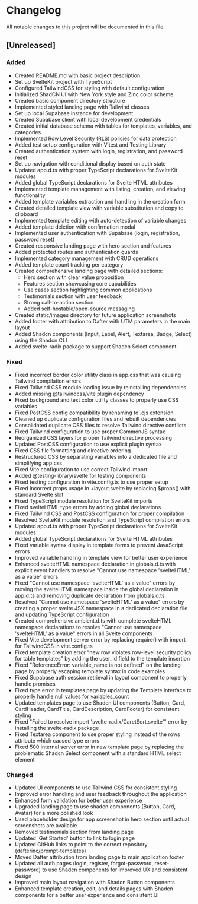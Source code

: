 # Changelog

All notable changes to this project will be documented in this file.

## [Unreleased]

### Added
- Created README.md with basic project description.
- Set up SvelteKit project with TypeScript
- Configured TailwindCSS for styling with default configuration
- Initialized ShadCN UI with New York style and Zinc color scheme
- Created basic component directory structure
- Implemented styled landing page with Tailwind classes
- Set up local Supabase instance for development
- Created Supabase client with local development credentials
- Created initial database schema with tables for templates, variables, and categories
- Implemented Row Level Security (RLS) policies for data protection
- Added test setup configuration with Vitest and Testing Library
- Created authentication system with login, registration, and password reset
- Set up navigation with conditional display based on auth state
- Updated app.d.ts with proper TypeScript declarations for SvelteKit modules
- Added global TypeScript declarations for Svelte HTML attributes
- Implemented template management with listing, creation, and viewing functionality
- Added template variables extraction and handling in the creation form
- Created detailed template view with variable substitution and copy to clipboard
- Implemented template editing with auto-detection of variable changes
- Added template deletion with confirmation modal
- Implemented user authentication with Supabase (login, registration, password reset)
- Created responsive landing page with hero section and features
- Added protected routes and authentication guards
- Implemented category management with CRUD operations
- Added template count tracking per category
- Created comprehensive landing page with detailed sections:
  - Hero section with clear value proposition
  - Features section showcasing core capabilities
  - Use cases section highlighting common applications
  - Testimonials section with user feedback
  - Strong call-to-action section
  - Added self-hostable/open-source messaging
- Created static/images directory for future application screenshots
- Added footer with attribution to Dafter with UTM parameters in the main layout
- Added Shadcn components (Input, Label, Alert, Textarea, Badge, Select) using the Shadcn CLI
- Added svelte-radix package to support Shadcn Select component

### Fixed
- Fixed incorrect border color utility class in app.css that was causing Tailwind compilation errors
- Fixed Tailwind CSS module loading issue by reinstalling dependencies
- Added missing @tailwindcss/vite plugin dependency
- Fixed background and text color utility classes to properly use CSS variables
- Fixed PostCSS config compatibility by renaming to .cjs extension
- Cleaned up duplicate configuration files and rebuilt dependencies
- Consolidated duplicate CSS files to resolve Tailwind directive conflicts
- Fixed Tailwind configuration to use proper CommonJS syntax
- Reorganized CSS layers for proper Tailwind directive processing
- Updated PostCSS configuration to use explicit plugin syntax
- Fixed CSS file formatting and directive ordering
- Restructured CSS by separating variables into a dedicated file and simplifying app.css
- Fixed Vite configuration to use correct Tailwind import
- Added @testing-library/svelte for testing components
- Fixed testing configuration in vite.config.ts to use proper setup
- Fixed incorrect props usage in +layout.svelte by replacing $props() with standard Svelte slot
- Fixed TypeScript module resolution for SvelteKit imports
- Fixed svelteHTML type errors by adding global declarations
- Fixed Tailwind CSS and PostCSS configuration for proper compilation
- Resolved SvelteKit module resolution and TypeScript compilation errors
- Updated app.d.ts with proper TypeScript declarations for SvelteKit modules
- Added global TypeScript declarations for Svelte HTML attributes
- Fixed variable syntax display in template forms to prevent JavaScript errors
- Improved variable handling in template view for better user experience
- Enhanced svelteHTML namespace declaration in globals.d.ts with explicit event handlers to resolve "Cannot use namespace 'svelteHTML' as a value" errors
- Fixed "Cannot use namespace 'svelteHTML' as a value" errors by moving the svelteHTML namespace inside the global declaration in app.d.ts and removing duplicate declaration from globals.d.ts
- Resolved "Cannot use namespace 'svelteHTML' as a value" errors by creating a proper svelte.JSX namespace in a dedicated declaration file and updating TypeScript configuration
- Created comprehensive ambient.d.ts with complete svelteHTML namespace declarations to resolve "Cannot use namespace 'svelteHTML' as a value" errors in all Svelte components
- Fixed Vite development server error by replacing require() with import for TailwindCSS in vite.config.ts
- Fixed template creation error "new row violates row-level security policy for table templates" by adding the user_id field to the template insertion
- Fixed "ReferenceError: variable_name is not defined" on the landing page by properly escaping template syntax in code examples
- Fixed Supabase auth session retrieval in layout component to properly handle promises
- Fixed type error in templates page by updating the Template interface to properly handle null values for variables_count
- Updated templates page to use Shadcn UI components (Button, Card, CardHeader, CardTitle, CardDescription, CardFooter) for consistent styling
- Fixed "Failed to resolve import 'svelte-radix/CaretSort.svelte'" error by installing the svelte-radix package
- Fixed Textarea component to use proper styling instead of the rows attribute which caused type errors
- Fixed 500 internal server error in new template page by replacing the problematic Shadcn Select component with a standard HTML select element

### Changed
- Updated UI components to use Tailwind CSS for consistent styling
- Improved error handling and user feedback throughout the application
- Enhanced form validation for better user experience
- Upgraded landing page to use shadcn components (Button, Card, Avatar) for a more polished look
- Used placeholder design for app screenshot in hero section until actual screenshots are available
- Removed testimonials section from landing page
- Updated 'Get Started' button to link to login page
- Updated GitHub links to point to the correct repository (dafterinc/prompt-templates)
- Moved Dafter attribution from landing page to main application footer
- Updated all auth pages (login, register, forgot-password, reset-password) to use Shadcn components for improved UX and consistent design
- Improved main layout navigation with Shadcn Button components
- Enhanced template creation, edit, and details pages with Shadcn components for a better user experience and consistent UI